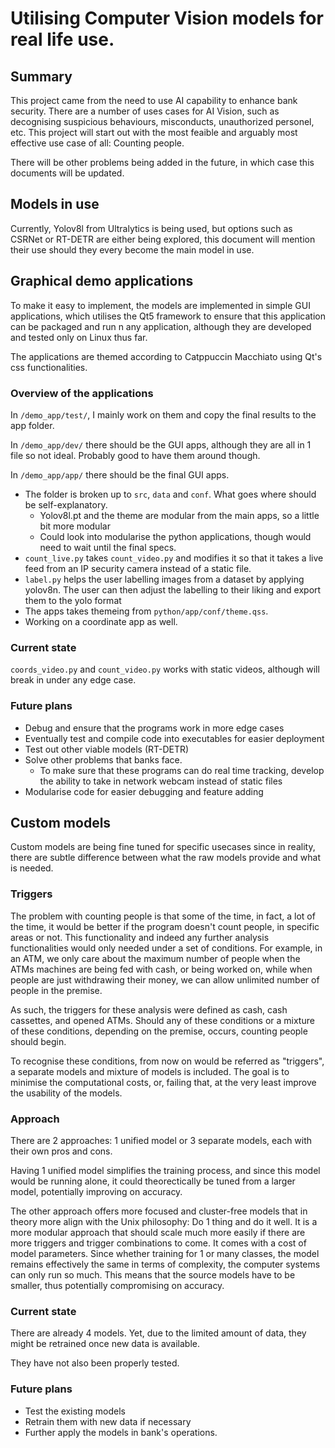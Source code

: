 # Utilising Computer Vision models for real life use.

## Summary

This project came from the need to use AI capability to enhance bank security.
There are a number of uses cases for AI Vision, such as decognising suspicious
behaviours, misconducts, unauthorized personel, etc. This project will start out
with the most feaible and arguably most effective use case of all: Counting
people.

There will be other problems being added in the future, in which case this
documents will be updated.

## Models in use

Currently, Yolov8l from Ultralytics is being used, but options such as CSRNet or
RT-DETR are either being explored, this document will mention their use should
they every become the main model in use.

## Graphical demo applications

To make it easy to implement, the models are implemented in simple GUI
applications, which utilises the Qt5 framework to ensure that this application
can be packaged and run n any application, although they are developed and
tested only on Linux thus far.

The applications are themed according to Catppuccin Macchiato using Qt's css
functionalities.

### Overview of the applications

In `/demo_app/test/`, I mainly work on them and copy the final results
to the app folder.

In `/demo_app/dev/` there should be the GUI apps, although they are all
in 1 file so not ideal. Probably good to have them around though.

In `/demo_app/app/` there should be the final GUI apps.

- The folder is broken up to `src`, `data` and `conf`. What goes where should be
  self-explanatory.
  - Yolov8l.pt and the theme are modular from the main apps, so a little bit
    more modular
  - Could look into modularise the python applications, though would need to
    wait until the final specs.
- `count_live.py` takes `count_video.py` and modifies it so that it takes a live
  feed from an IP security camera instead of a static file.
- `label.py` helps the user labelling images from a dataset by applying yolov8n.
  The user can then adjust the labelling to their liking and export them to the
  yolo format
- The apps takes themeing from `python/app/conf/theme.qss`.
- Working on a coordinate app as well.

### Current state

`coords_video.py` and `count_video.py` works with static videos, although will
break in under any edge case.

### Future plans

- Debug and ensure that the programs work in more edge cases
- Eventually test and compile code into executables for easier deployment
- Test out other viable models (RT-DETR)
- Solve other problems that banks face.
  - To make sure that these programs can do real time tracking, develop the
    ability to take in network webcam instead of static files
- Modularise code for easier debugging and feature adding

## Custom models

Custom models are being fine tuned for specific usecases since in reality, there
are subtle difference between what the raw models provide and what is needed.

### Triggers

The problem with counting people is that some of the time, in fact, a lot of the
time, it would be better if the program doesn't count people, in specific areas
or not. This functionality and indeed any further analysis functionalities would
only needed under a set of conditions. For example, in an ATM, we only care
about the maximum number of people when the ATMs machines are being fed with
cash, or being worked on, while when people are just withdrawing their money, we
can allow unlimited number of people in the premise.

As such, the triggers for these analysis were defined as cash, cash cassettes,
and opened ATMs. Should any of these conditions or a mixture of these conditions,
depending on the premise, occurs, counting people should begin.

To recognise these conditions, from now on would be referred as "triggers", a
separate models and mixture of models is included. The goal is to minimise the
computational costs, or, failing that, at the very least improve the usability
of the models.

### Approach

There are 2 approaches: 1 unified model or 3 separate models, each with their
own pros and cons.

Having 1 unified model simplifies the training process, and since this model
would be running alone, it could theorectically be tuned from a larger model,
potentially improving on accuracy.

The other approach offers more focused and cluster-free models that in theory
more align with the Unix philosophy: Do 1 thing and do it well. It is a more
modular approach that should scale much more easily if there are more triggers
and trigger combinations to come. It comes with a cost of model parameters.
Since whether training for 1 or many classes, the model remains effectively the
same in terms of complexity, the computer systems can only run so much. This
means that the source models have to be smaller, thus potentially compromising
on accuracy.

### Current state

There are already 4 models. Yet, due to the limited amount of data, they might
be retrained once new data is available.

They have not also been properly tested.

### Future plans

- Test the existing models
- Retrain them with new data if necessary
- Further apply the models in bank's operations.
